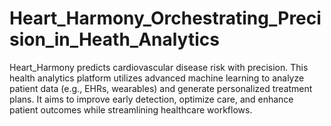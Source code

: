 # Heart_Harmony_Orchestrating_Precision_in_Heath_Analytics
Heart_Harmony predicts cardiovascular disease risk with precision. This health analytics platform utilizes advanced machine learning to analyze patient data (e.g., EHRs, wearables) and generate personalized treatment plans. It aims to improve early detection, optimize care, and enhance patient outcomes while streamlining healthcare workflows.

